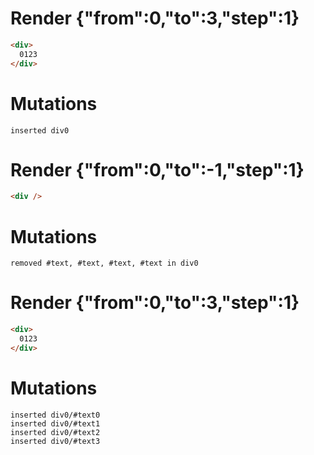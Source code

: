 # Render {"from":0,"to":3,"step":1}
```html
<div>
  0123
</div>
```

# Mutations
```
inserted div0
```


# Render {"from":0,"to":-1,"step":1}
```html
<div />
```

# Mutations
```
removed #text, #text, #text, #text in div0
```


# Render {"from":0,"to":3,"step":1}
```html
<div>
  0123
</div>
```

# Mutations
```
inserted div0/#text0
inserted div0/#text1
inserted div0/#text2
inserted div0/#text3
```
